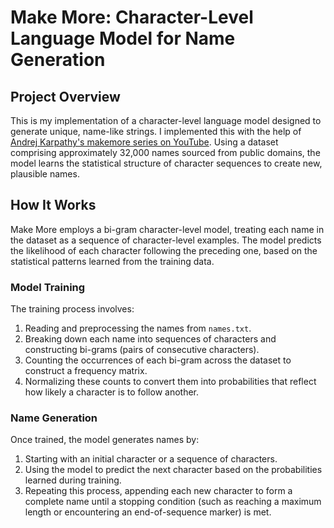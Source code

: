 # Make More: Character-Level Language Model for Name Generation

## Project Overview

This is my implementation of a character-level language model designed to generate unique, name-like strings. I implemented this with the help of [Andrej Karpathy's makemore series on YouTube](https://www.youtube.com/watch?v=PaCmpygFfXo&ab_channel=AndrejKarpathy).
Using a dataset comprising approximately 32,000 names sourced from public domains, the model learns the statistical structure of character sequences to create new, plausible names.

## How It Works

Make More employs a bi-gram character-level model, treating each name in the dataset as a sequence of character-level examples. The model predicts the likelihood of each character following the preceding one, based on the statistical patterns learned from the training data.

### Model Training

The training process involves:

1. Reading and preprocessing the names from `names.txt`.
2. Breaking down each name into sequences of characters and constructing bi-grams (pairs of consecutive characters).
3. Counting the occurrences of each bi-gram across the dataset to construct a frequency matrix.
4. Normalizing these counts to convert them into probabilities that reflect how likely a character is to follow another.

### Name Generation

Once trained, the model generates names by:

1. Starting with an initial character or a sequence of characters.
2. Using the model to predict the next character based on the probabilities learned during training.
3. Repeating this process, appending each new character to form a complete name until a stopping condition (such as reaching a maximum length or encountering an end-of-sequence marker) is met.